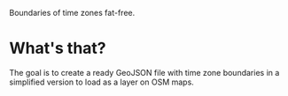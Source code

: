 Boundaries of time zones fat-free.

# What's that?

The goal is to create a ready GeoJSON file with time zone boundaries in a simplified version to load as a layer on OSM maps.
